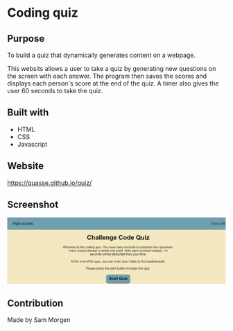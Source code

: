 # Coding quiz

## Purpose

To build a quiz that dynamically generates content on a webpage.

This websits allows a user to take a quiz by generating new questions on the screen with each answer. The program then saves the scores and displays each person's score at the end of the quiz. A timer also gives the user 60 seconds to take the quiz.

## Built with

- HTML
- CSS
- Javascript

## Website

https://quasse.github.io/quiz/

## Screenshot

![Screenshot of launch screen for quiz](assets/images/screenshot.png)

## Contribution

Made by Sam Morgen
